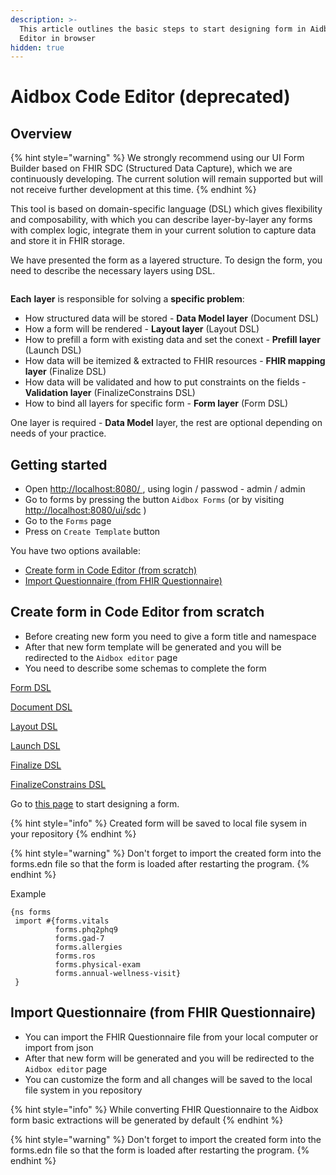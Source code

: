 ```yaml
---
description: >-
  This article outlines the basic steps to start designing form in Aidbox Code
  Editor in browser
hidden: true
---
```


# Aidbox Code Editor (deprecated)

## Overview

{% hint style="warning" %}
We strongly recommend using our UI Form Builder based on FHIR SDC (Structured Data Capture), which we are continuously developing. The current solution will remain supported but will not receive further development at this time.
{% endhint %}

This tool is based on domain-specific language (DSL) which gives flexibility and composability, with which you can describe layer-by-layer any forms with complex logic, integrate them in your current solution to capture data and store it in FHIR storage.

We have presented the form as a layered structure. To design the form, you need to describe the necessary layers using DSL.

<figure><img src="../../../.gitbook/assets/Screenshot 2022-08-23 at 17.24.50.png" alt=""><figcaption></figcaption></figure>

**Each** **layer** is responsible for solving a **specific problem**:

* How structured data will be stored - **Data Model layer** (Document DSL)
* How a form will be rendered - **Layout layer** (Layout DSL)
* How to prefill a form with existing data and set the conext - **Prefill layer** (Launch DSL)
* How data will be itemized & extracted to FHIR resources - **FHIR mapping layer** (Finalize DSL)
* How data will be validated and how to put constraints on the fields - **Validation layer** (FinalizeConstrains DSL)
* How to bind all layers for specific form - **Form layer** (Form DSL)

One layer is required - **Data Model** layer, the rest are optional depending on needs of your practice.



## Getting started

* Open  [http://localhost:8080/ ](http://localhost:8080/), using login / passwod  - admin / admin
* Go to forms by pressing the button `Aidbox Forms` (or by visiting [http://localhost:8080/ui/sdc](http://localhost:8080/ui/sdc) )
* Go to the `Forms` page
* Press on `Create Template` button

You have two options available:

* [Create form in Code Editor (from scratch)](./#create-form-in-code-editor-from-scratch)
* [Import Questionnaire (from FHIR Questionnaire)](./#import-questionnaire-from-fhir-questionnaire)

## Create form in Code Editor from scratch

* Before creating new form you need to give a form title and namespace
* After that new form template will be generated and you will be redirected to the `Aidbox editor` page
* You need to describe some schemas to complete the form

&#x20;            [Form DSL ](../../../reference/aidbox-forms/form-dsl.md)

&#x20;            [Document DSL](../../../reference/aidbox-forms/document-dsl.md)

&#x20;            [Layout DSL](../../../reference/aidbox-forms/layout-dsl.md)

&#x20;            [Launch DSL](../../../reference/aidbox-forms/launch-dsl.md)

&#x20;            [Finalize DSL](../../../reference/aidbox-forms/finalize-dsl.md)

&#x20;            [FinalizeConstrains DSL](../../../reference/aidbox-forms/finalizeconstraints-dsl.md)

Go to [this page](how-to-create-a-form.md) to start designing a form.

{% hint style="info" %}
Created form will be saved to local file sysem in your repository
{% endhint %}

{% hint style="warning" %}
Don't forget to import the created form into the forms.edn file so that the form is loaded after restarting the program.
{% endhint %}



Example

```
{ns forms
 import #{forms.vitals
          forms.phq2phq9
          forms.gad-7
          forms.allergies
          forms.ros
          forms.physical-exam
          forms.annual-wellness-visit}
 }
```

## Import Questionnaire (from FHIR Questionnaire)

* You can import the FHIR Questionnaire file from your local computer or import from json
* After that new form will be generated and you will be redirected to the `Aidbox editor` page
* You can customize the form and all changes will be saved to the local file system in you repository

{% hint style="info" %}
While converting FHIR Questionnaire to the Aidbox form basic extractions will be generated by default
{% endhint %}

{% hint style="warning" %}
Don't forget to import the created form into the forms.edn file so that the form is loaded after restarting the program.
{% endhint %}
